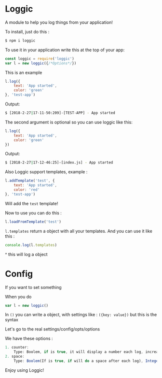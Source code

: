 Loggic
============
A module to help you log things from your application!

To install, just do this  :
```bash
$ npm i loggic 
```

To use it in your application write this at the top of your app:
```js
const loggic = require('loggic')
var l = new loggic({/*Options*/})
```

This is an example
```js
l.log({
    text: 'App started',
    color: 'green'
}, 'test-app')
```
Output:
```bash
$ [2018-2-27|17-11-50:209]-[TEST-APP] - App started
```
The second argument is optional so you can use loggic like this:
```js
l.log({
    text: 'App started',
    color: 'green'
})
```
Output:
```bash
$ [2018-2-27|17-12-46:25]-[index.js] - App started
```

Also Loggic support templates, example : 
```js
l.addTemplate('test', {
    text: 'App started',
    color: 'red'
}, 'test-app')
``` 
Will add the `test` template!

Now to use you can do this  :
```js
l.loadFromTemplate('test')
```

`l.templates` return a object with all your templates. And you can use it like this : 
```js
console.log(l.templates)
```
^ this will log a object

Config
==
If you want to set something


When you do 

```js
var l = new loggic()
```

In `()` you can write a object, with settings
like :
`({key: value})` but this is the syntax

Let's go to the real settings/config/opts/options

We have these options : 
```js
1. counter: 
    Type: Boolem, if is true, it will display a number each log, increase by one
2. space:
    Type: Boolem(If is true, if will do a space after each log), Integer(If is an integer, it will do spaces in number of the space key :D )
```
Enjoy using Loggic!